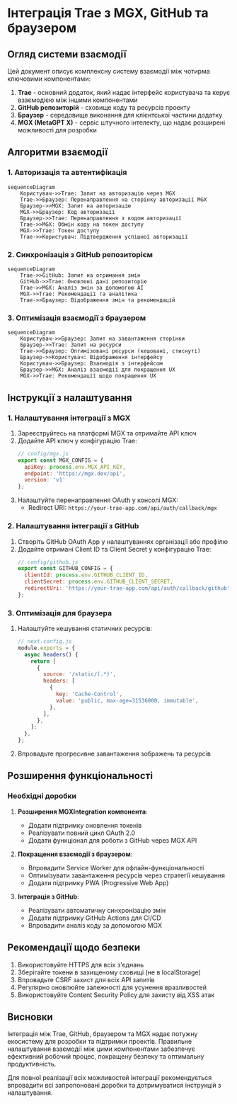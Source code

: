 # Інтеграція Trae з MGX, GitHub та браузером

## Огляд системи взаємодії

Цей документ описує комплексну систему взаємодії між чотирма ключовими компонентами:

1. **Trae** - основний додаток, який надає інтерфейс користувача та керує взаємодією між іншими компонентами
2. **GitHub репозиторій** - сховище коду та ресурсів проекту
3. **Браузер** - середовище виконання для клієнтської частини додатку
4. **MGX (MetaGPT X)** - сервіс штучного інтелекту, що надає розширені можливості для розробки

## Алгоритми взаємодії

### 1. Авторизація та автентифікація

```mermaid
sequenceDiagram
    Користувач->>Trae: Запит на авторизацію через MGX
    Trae->>Браузер: Перенаправлення на сторінку авторизації MGX
    Браузер->>MGX: Запит на авторизацію
    MGX->>Браузер: Код авторизації
    Браузер->>Trae: Перенаправлення з кодом авторизації
    Trae->>MGX: Обмін коду на токен доступу
    MGX->>Trae: Токен доступу
    Trae->>Користувач: Підтвердження успішної авторизації
```

### 2. Синхронізація з GitHub репозиторієм

```mermaid
sequenceDiagram
    Trae->>GitHub: Запит на отримання змін
    GitHub->>Trae: Оновлені дані репозиторію
    Trae->>MGX: Аналіз змін за допомогою AI
    MGX->>Trae: Рекомендації та аналітика
    Trae->>Браузер: Відображення змін та рекомендацій
```

### 3. Оптимізація взаємодії з браузером

```mermaid
sequenceDiagram
    Користувач->>Браузер: Запит на завантаження сторінки
    Браузер->>Trae: Запит на ресурси
    Trae->>Браузер: Оптимізовані ресурси (кешовані, стиснуті)
    Браузер->>Користувач: Відображення інтерфейсу
    Користувач->>Браузер: Взаємодія з інтерфейсом
    Браузер->>MGX: Аналіз взаємодії для покращення UX
    MGX->>Trae: Рекомендації щодо покращення UX
```

## Інструкції з налаштування

### 1. Налаштування інтеграції з MGX

1. Зареєструйтесь на платформі MGX та отримайте API ключ
2. Додайте API ключ у конфігурацію Trae:
   ```javascript
   // config/mgx.js
   export const MGX_CONFIG = {
     apiKey: process.env.MGX_API_KEY,
     endpoint: 'https://mgx.dev/api',
     version: 'v1'
   };
   ```
3. Налаштуйте перенаправлення OAuth у консолі MGX:
   - Redirect URI: `https://your-trae-app.com/api/auth/callback/mgx`

### 2. Налаштування інтеграції з GitHub

1. Створіть GitHub OAuth App у налаштуваннях організації або профілю
2. Додайте отримані Client ID та Client Secret у конфігурацію Trae:
   ```javascript
   // config/github.js
   export const GITHUB_CONFIG = {
     clientId: process.env.GITHUB_CLIENT_ID,
     clientSecret: process.env.GITHUB_CLIENT_SECRET,
     redirectUri: 'https://your-trae-app.com/api/auth/callback/github'
   };
   ```

### 3. Оптимізація для браузера

1. Налаштуйте кешування статичних ресурсів:
   ```javascript
   // next.config.js
   module.exports = {
     async headers() {
       return [
         {
           source: '/static/(.*)',
           headers: [
             {
               key: 'Cache-Control',
               value: 'public, max-age=31536000, immutable',
             },
           ],
         },
       ];
     },
   };
   ```

2. Впровадьте прогресивне завантаження зображень та ресурсів

## Розширення функціональності

### Необхідні доробки

1. **Розширення MGXIntegration компонента**:
   - Додати підтримку оновлення токенів
   - Реалізувати повний цикл OAuth 2.0
   - Додати функціонал для роботи з GitHub через MGX API

2. **Покращення взаємодії з браузером**:
   - Впровадити Service Worker для офлайн-функціональності
   - Оптимізувати завантаження ресурсів через стратегії кешування
   - Додати підтримку PWA (Progressive Web App)

3. **Інтеграція з GitHub**:
   - Реалізувати автоматичну синхронізацію змін
   - Додати підтримку GitHub Actions для CI/CD
   - Впровадити аналіз коду за допомогою MGX

## Рекомендації щодо безпеки

1. Використовуйте HTTPS для всіх з'єднань
2. Зберігайте токени в захищеному сховищі (не в localStorage)
3. Впровадьте CSRF захист для всіх API запитів
4. Регулярно оновлюйте залежності для усунення вразливостей
5. Використовуйте Content Security Policy для захисту від XSS атак

## Висновки

Інтеграція між Trae, GitHub, браузером та MGX надає потужну екосистему для розробки та підтримки проектів. Правильне налаштування взаємодії між цими компонентами забезпечує ефективний робочий процес, покращену безпеку та оптимальну продуктивність.

Для повної реалізації всіх можливостей інтеграції рекомендується впровадити всі запропоновані доробки та дотримуватися інструкцій з налаштування.